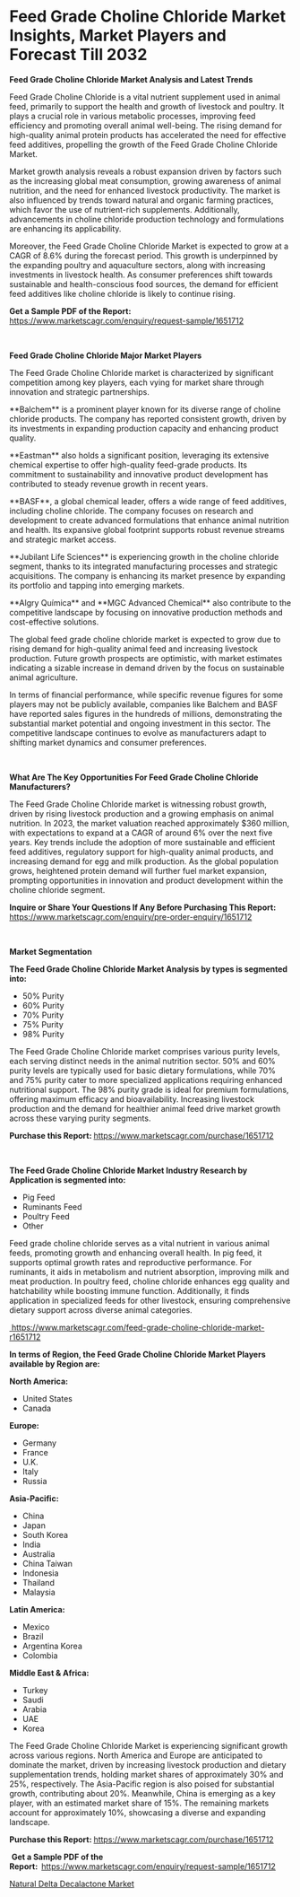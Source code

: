 <p><h1>Feed Grade Choline Chloride Market Insights, Market Players and Forecast Till 2032</h1></p><p><strong>Feed Grade Choline Chloride Market Analysis and Latest Trends</strong></p>
<p><p>Feed Grade Choline Chloride is a vital nutrient supplement used in animal feed, primarily to support the health and growth of livestock and poultry. It plays a crucial role in various metabolic processes, improving feed efficiency and promoting overall animal well-being. The rising demand for high-quality animal protein products has accelerated the need for effective feed additives, propelling the growth of the Feed Grade Choline Chloride Market.</p><p>Market growth analysis reveals a robust expansion driven by factors such as the increasing global meat consumption, growing awareness of animal nutrition, and the need for enhanced livestock productivity. The market is also influenced by trends toward natural and organic farming practices, which favor the use of nutrient-rich supplements. Additionally, advancements in choline chloride production technology and formulations are enhancing its applicability.</p><p>Moreover, the Feed Grade Choline Chloride Market is expected to grow at a CAGR of 8.6% during the forecast period. This growth is underpinned by the expanding poultry and aquaculture sectors, along with increasing investments in livestock health. As consumer preferences shift towards sustainable and health-conscious food sources, the demand for efficient feed additives like choline chloride is likely to continue rising.</p></p>
<p><strong>Get a Sample PDF of the Report:&nbsp;</strong> <a href="https://www.marketscagr.com/enquiry/request-sample/1651712?utm_campaign=3117&utm_medium=2&utm_source=Github&utm_content=ia&utm_term=23032025&utm_id=feed-grade-choline-chloride">https://www.marketscagr.com/enquiry/request-sample/1651712</a></p>
<p>&nbsp;</p>
<p><strong>Feed Grade Choline Chloride Major Market Players</strong></p>
<p><p>The Feed Grade Choline Chloride market is characterized by significant competition among key players, each vying for market share through innovation and strategic partnerships. </p><p>**Balchem** is a prominent player known for its diverse range of choline chloride products. The company has reported consistent growth, driven by its investments in expanding production capacity and enhancing product quality. </p><p>**Eastman** also holds a significant position, leveraging its extensive chemical expertise to offer high-quality feed-grade products. Its commitment to sustainability and innovative product development has contributed to steady revenue growth in recent years.</p><p>**BASF**, a global chemical leader, offers a wide range of feed additives, including choline chloride. The company focuses on research and development to create advanced formulations that enhance animal nutrition and health. Its expansive global footprint supports robust revenue streams and strategic market access.</p><p>**Jubilant Life Sciences** is experiencing growth in the choline chloride segment, thanks to its integrated manufacturing processes and strategic acquisitions. The company is enhancing its market presence by expanding its portfolio and tapping into emerging markets.</p><p>**Algry Química** and **MGC Advanced Chemical** also contribute to the competitive landscape by focusing on innovative production methods and cost-effective solutions.</p><p>The global feed grade choline chloride market is expected to grow due to rising demand for high-quality animal feed and increasing livestock production. Future growth prospects are optimistic, with market estimates indicating a sizable increase in demand driven by the focus on sustainable animal agriculture.</p><p>In terms of financial performance, while specific revenue figures for some players may not be publicly available, companies like Balchem and BASF have reported sales figures in the hundreds of millions, demonstrating the substantial market potential and ongoing investment in this sector. The competitive landscape continues to evolve as manufacturers adapt to shifting market dynamics and consumer preferences.</p></p>
<p>&nbsp;</p>
<p><strong>What Are The Key Opportunities For Feed Grade Choline Chloride Manufacturers?</strong></p>
<p><p>The Feed Grade Choline Chloride market is witnessing robust growth, driven by rising livestock production and a growing emphasis on animal nutrition. In 2023, the market valuation reached approximately $360 million, with expectations to expand at a CAGR of around 6% over the next five years. Key trends include the adoption of more sustainable and efficient feed additives, regulatory support for high-quality animal products, and increasing demand for egg and milk production. As the global population grows, heightened protein demand will further fuel market expansion, prompting opportunities in innovation and product development within the choline chloride segment.</p></p>
<p><strong>Inquire or Share Your Questions If Any Before Purchasing This Report:</strong> <a href="https://www.marketscagr.com/enquiry/pre-order-enquiry/1651712?utm_campaign=3117&utm_medium=2&utm_source=Github&utm_content=ia&utm_term=23032025&utm_id=feed-grade-choline-chloride">https://www.marketscagr.com/enquiry/pre-order-enquiry/1651712</a></p>
<p>&nbsp;</p>
<p><strong>Market Segmentation</strong></p>
<p><strong>The Feed Grade Choline Chloride Market Analysis by types is segmented into:</strong></p>
<p><ul><li>50% Purity</li><li>60% Purity</li><li>70% Purity</li><li>75% Purity</li><li>98% Purity</li></ul></p>
<p><p>The Feed Grade Choline Chloride market comprises various purity levels, each serving distinct needs in the animal nutrition sector. 50% and 60% purity levels are typically used for basic dietary formulations, while 70% and 75% purity cater to more specialized applications requiring enhanced nutritional support. The 98% purity grade is ideal for premium formulations, offering maximum efficacy and bioavailability. Increasing livestock production and the demand for healthier animal feed drive market growth across these varying purity segments.</p></p>
<p><strong>Purchase this Report:&nbsp;</strong><a href="https://www.marketscagr.com/purchase/1651712?utm_campaign=3117&utm_medium=2&utm_source=Github&utm_content=ia&utm_term=23032025&utm_id=feed-grade-choline-chloride">https://www.marketscagr.com/purchase/1651712</a></p>
<p>&nbsp;</p>
<p><strong>The Feed Grade Choline Chloride Market Industry Research by Application is segmented into:</strong></p>
<p><ul><li>Pig Feed</li><li>Ruminants Feed</li><li>Poultry Feed</li><li>Other</li></ul></p>
<p><p>Feed grade choline chloride serves as a vital nutrient in various animal feeds, promoting growth and enhancing overall health. In pig feed, it supports optimal growth rates and reproductive performance. For ruminants, it aids in metabolism and nutrient absorption, improving milk and meat production. In poultry feed, choline chloride enhances egg quality and hatchability while boosting immune function. Additionally, it finds application in specialized feeds for other livestock, ensuring comprehensive dietary support across diverse animal categories.</p></p>
<p><a href="https://www.marketscagr.com/feed-grade-choline-chloride-market-r1651712?utm_campaign=3117&utm_medium=2&utm_source=Github&utm_content=ia&utm_term=23032025&utm_id=feed-grade-choline-chloride">&nbsp;https://www.marketscagr.com/feed-grade-choline-chloride-market-r1651712</a></p>
<p><strong>In terms of Region, the Feed Grade Choline Chloride Market Players available by Region are:</strong></p>
<p>
    <p> <strong> North America: </strong>
        <ul>
            <li>United States</li>
            <li>Canada</li>
        </ul>
        </p> 
    <p> <strong> Europe: </strong>
        <ul>
            <li>Germany</li>
            <li>France</li>
            <li>U.K.</li>
            <li>Italy</li>
            <li>Russia</li>
        </ul>
        </p> 
    <p> <strong> Asia-Pacific: </strong>
        <ul>
            <li>China</li>
            <li>Japan</li>
            <li>South Korea</li>
            <li>India</li>
            <li>Australia</li>
            <li>China Taiwan</li>
            <li>Indonesia</li>
            <li>Thailand</li>
            <li>Malaysia</li>
        </ul>
        </p> 
    <p> <strong> Latin America: </strong>
        <ul>
            <li>Mexico</li>
            <li>Brazil</li>
            <li>Argentina Korea</li>
            <li>Colombia</li>
        </ul>
        </p> 
    <p> <strong> Middle East & Africa: </strong>
        <ul>
            <li>Turkey</li>
            <li>Saudi</li>
            <li>Arabia</li>
            <li>UAE</li>
            <li>Korea</li>
        </ul>
    </p>
    </p>
<p><p>The Feed Grade Choline Chloride Market is experiencing significant growth across various regions. North America and Europe are anticipated to dominate the market, driven by increasing livestock production and dietary supplementation trends, holding market shares of approximately 30% and 25%, respectively. The Asia-Pacific region is also poised for substantial growth, contributing about 20%. Meanwhile, China is emerging as a key player, with an estimated market share of 15%. The remaining markets account for approximately 10%, showcasing a diverse and expanding landscape.</p></p>
<p><strong>Purchase this Report: </strong><a href="https://www.marketscagr.com/purchase/1651712?utm_campaign=3117&utm_medium=2&utm_source=Github&utm_content=ia&utm_term=23032025&utm_id=feed-grade-choline-chloride">https://www.marketscagr.com/purchase/1651712</a></p>
<p>&nbsp;<strong>Get a Sample PDF of the Report:&nbsp;&nbsp;</strong><a href="https://www.marketscagr.com/enquiry/request-sample/1651712?utm_campaign=3117&utm_medium=2&utm_source=Github&utm_content=ia&utm_term=23032025&utm_id=feed-grade-choline-chloride">https://www.marketscagr.com/enquiry/request-sample/1651712</a></p>
<p><strong></strong></p>
<p><p><a href="https://github.com/ancsyanagha/Market-Research-Report-List-1/blob/main/natural-delta-decalactone-market.md?utm_campaign=3117&utm_medium=2&utm_source=Github&utm_content=ia&utm_term=23032025&utm_id=feed-grade-choline-chloride">Natural Delta Decalactone Market</a></p></p>
